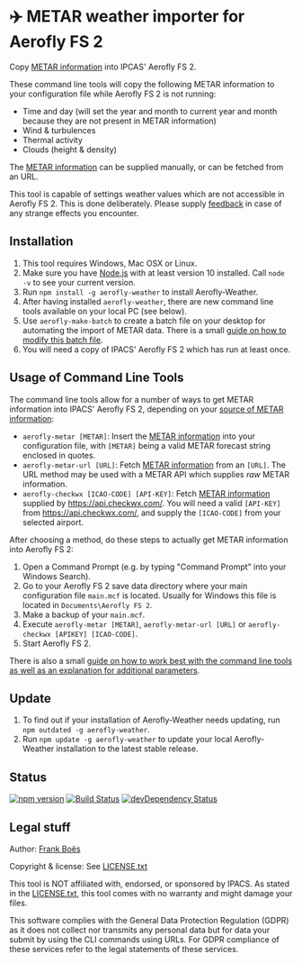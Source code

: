 ✈️ METAR weather importer for Aerofly FS 2
===========================================

Copy [METAR information](docs/metar.md) into IPCAS' Aerofly FS 2.

These command line tools will copy the following METAR information to your configuration file while Aerofly FS 2 is not running:

* Time and day (will set the year and month to current year and month because they are not present in METAR information)
* Wind & turbulences
* Thermal activity
* Clouds (height & density)

The [METAR information](docs/metar.md) can be supplied manually, or can be fetched from an URL.

This tool is capable of settings weather values which are not accessible in Aerofly FS 2. This is done deliberately. Please supply [feedback](https://github.com/fboes/aerofly-weather/issues) in case of any strange effects you encounter.

Installation
------------

1. This tool requires Windows, Mac OSX or Linux.
1. Make sure you have [Node.js](https://nodejs.org/) with at least version 10 installed. Call `node -v` to see your current version.
1. Run `npm install -g aerofly-weather` to install Aerofly-Weather. 
1. After having installed `aerofly-weather`, there are new command line tools available on your local PC (see below).
1. Use `aerofly-make-batch` to create a batch file on your desktop for automating the import of METAR data. There is a small [guide on how to modify this batch file](docs/command-line.md).
1. You will need a copy of IPACS' Aerofly FS 2 which has run at least once.

Usage of Command Line Tools
---------------------------

The command line tools allow for a number of ways to get METAR information into IPACS' Aerofly FS 2, depending on your [source of METAR information](docs/metar.md):

* `aerofly-metar [METAR]`: Insert the [METAR information](docs/metar.md) into your configuration file, with `[METAR]` being a valid METAR forecast string enclosed in quotes.
* `aerofly-metar-url [URL]`: Fetch [METAR information](docs/metar.md) from an `[URL]`. The URL method may be used with a METAR API which supplies _raw_ METAR information.
* `aerofly-checkwx [ICAO-CODE] [API-KEY]`: Fetch [METAR information](docs/metar.md) supplied by https://api.checkwx.com/. You will need a valid `[API-KEY]` from https://api.checkwx.com/, and supply the `[ICAO-CODE]` from your selected airport.

After choosing a method, do these steps to actually get METAR information into Aerofly FS 2:

1. Open a Command Prompt (e.g. by typing "Command Prompt" into your Windows Search).
1. Go to your Aerofly FS 2 save data directory where your main configuration file `main.mcf` is located. Usually for Windows this file is located in `Documents\Aerofly FS 2`.
1. Make a backup of your `main.mcf`.
1. Execute `aerofly-metar [METAR]`, `aerofly-metar-url [URL]` or `aerofly-checkwx [APIKEY] [ICAO-CODE]`.
1. Start Aerofly FS 2.

There is also a small [guide on how to work best with the command line tools as well as an explanation for additional parameters](docs/command-line.md).

Update
------

1. To find out if your installation of Aerofly-Weather needs updating, run `npm outdated -g aerofly-weather`.
2. Run `npm update -g aerofly-weather` to update your local Aerofly-Weather installation to the latest stable release.

Status
-------

[![npm version](https://badge.fury.io/js/aerofly-weather.svg)](https://badge.fury.io/js/aerofly-weather)
[![Build Status](https://travis-ci.org/fboes/aerofly-weather.svg?branch=master)](https://travis-ci.org/fboes/aerofly-weather)
[![devDependency Status](https://david-dm.org/fboes/aerofly-weather/dev-status.svg)](https://david-dm.org/fboes/aerofly-weather?type=dev)

Legal stuff
-----------

Author: [Frank Boës](http://3960.org)

Copyright & license: See [LICENSE.txt](LICENSE.txt)

This tool is NOT affiliated with, endorsed, or sponsored by IPACS. As stated in the [LICENSE.txt](LICENSE.txt), this tool comes with no warranty and might damage your files.

This software complies with the General Data Protection Regulation (GDPR) as it does not collect nor transmits any personal data but for data your submit by using the CLI commands using URLs. For GDPR compliance of these services refer to the legal statements of these services.
